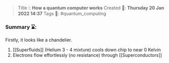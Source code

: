 > Title ❕: **How a quantum computer works**
> Created 📅: **Thursday 20 Jan 2022 14:37**
  Tags 📎: #quantum_computing 

### Summary ⌛:
Firstly, it looks like a chandelier. 
1) [[Superfluids]] (Helium 3 - 4 mixture) cools down chip to near 0 Kelvin
2) Electrons flow effortlessly (no resistance) through [[Superconductors]]